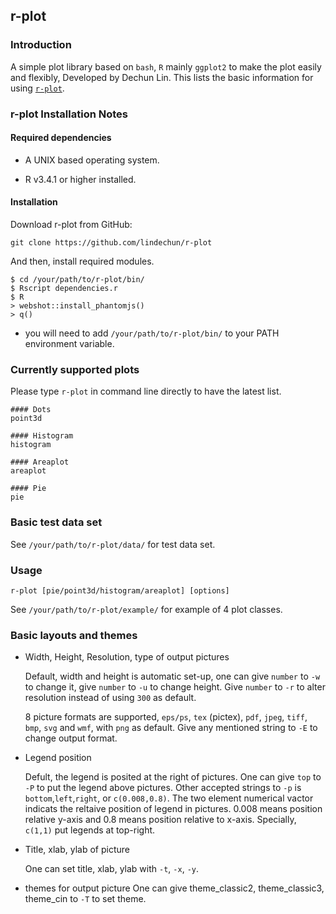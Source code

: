 ## r-plot

### Introduction

A simple plot library based on `bash`, `R` mainly `ggplot2` to make
the plot easily and flexibly, Developed by Dechun Lin.
This lists the basic information for using [`r-plot`](https://github.com/lindechun/r-plot).

### r-plot Installation Notes

#### Required dependencies

* A UNIX based operating system.

* R v3.4.1 or higher installed.

#### Installation

Download r-plot from GitHub:

```
git clone https://github.com/lindechun/r-plot
```

And then, install required modules.

```
$ cd /your/path/to/r-plot/bin/
$ Rscript dependencies.r
$ R
> webshot::install_phantomjs()
> q()
```
* you will need to add `/your/path/to/r-plot/bin/` to your PATH environment variable.

### Currently supported plots

Please type `r-plot` in command line directly to have the latest list.

```
#### Dots
point3d

#### Histogram
histogram

#### Areaplot
areaplot

#### Pie
pie
```

### Basic test data set

See `/your/path/to/r-plot/data/` for test data set.

### Usage

```r-plot [pie/point3d/histogram/areaplot] [options]```

See `/your/path/to/r-plot/example/` for example of 4 plot classes.

### Basic layouts and themes

* Width, Height, Resolution, type of output pictures

  Default, width and height is automatic set-up, one can give `number` to `-w` to change it, give `number` to `-u` to change height. Give `number` to `-r` to alter resolution instead of using `300` as default.

  8 picture formats are supported, `eps/ps`, `tex` (pictex), `pdf`, `jpeg`, `tiff`, `bmp`, `svg` and `wmf`, with `png` as default. Give any mentioned string to `-E` to change output format.

* Legend position

  Defult, the legend is posited at the right of pictures. One can give `top` to `-P` to put the legend above pictures. Other accepted strings to `-p` is `bottom`,`left`,`right`, or `c(0.008,0.8)`. The two element numerical vactor indicats the reltaive position of legend in pictures. 0.008 means position relative y-axis and 0.8 means position relative to x-axis. Specially, `c(1,1)` put legends at top-right.

* Title, xlab, ylab of picture

  One can set title, xlab, ylab with `-t`, `-x`, `-y`.

* themes for output picture
    One can give theme\_classic2, theme\_classic3, theme\_cin to `-T` to set theme.
